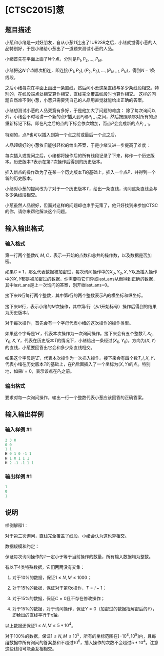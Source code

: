 # [CTSC2015]葱

## 题目描述

小葱和小绪是一对好朋友，自从小葱11连出了1UR2SR之后，小绪就觉得小葱的人品特别好，于是小绪给小葱出了一道题来测试小葱的人品。

小绪首先在平面上画了$N$个点，分别是$P_1,P_2,...,P_N$。

小绪把这$N个点$顺次相连，即连接$(P_1,P_2),(P_2,P_3),...,(P_{N-1},P_N)$，得到$N-1$条线段。

之后小绪每次在平面上画出一条直线，然后问小葱这条直线与多少条线段相交。特别的，在线段端点处相交算作相交，直线完全覆盖线段时也算作相交。 这样的问题自然难不倒小葱，小葱只需要凭自己的人品用直觉就能给出正确的答案。

小绪想测试小葱的人品究竟有多好，于是他加大了问题的难度： 除了每次询问以外，小绪会不时地讲一个新的点$P$插入到$P_i$和$P_{i+1}$之间，然后按照顺序对所有的点重新标记下标，即在$P_i$之后的点的下标会依次增加，而点$P$会变成新的点$P_{i+1}$。

特别的，点$P$也可以插入到第一个点之前或最后一个点之后。

人品超级好的小葱依旧能够轻松的给出答案，于是小绪又进一步提高了难度：

每次插入或提问之后，小绪都将操作后的所有线段记录了下来，称作一个历史版本。历史版本$T$表示在第$T$次操作后得到的历史版本。

插入新点的操作改为了在某一个历史版本$T$的基础上，插入一个点$P$，并得到一个新的历史版本。

小绪对小葱的提问改为了对于一个历史版本$T$，给出一条直线，询问这条直线会与多少条线段相交。

小葱虽然人品很好，但面对这样的问题却也束手无策了，他只好找到来参加CTSC的你，请你来帮他解决这个问题。 

## 输入输出格式

### 输入格式

第一行两个整数$N,M,C$，表示一开始的点数和总共的操作数，以及数据是否加密。

如果$C=1$，那么代表数据被加密过，每次询问操作中的$X_0,Y_0,X,Y$以及插入操作中的$X,Y$都是被加密过的数据，你需要将它们异或last_ans从而得到正确的数据，其中last_ans是上一次询问的答案，刚开始last_ans=0。

接下来$N$行每行两个整数，其中第$i$行的两个整数表示$P_i$的横坐标和纵坐标。

接下来$M$行，表示小绪的$M$次操作，其中第$i$行（从$1$开始标号）操作后得到的结果为历史版本$i$。

对于每次操作，首先会有一个字母代表小绪的这次操作的操作类型。

如果这个字母是$'H'$，代表本次操作为一次询问操作。接下来会有五个整数$T,X_0,Y_0,X,Y$，代表在历史版本$T$的情况下，小绪给出一条经过$(X_0,Y_0)$，方向为$(X,Y)$的直线，小葱要回答出它会和多少条直线相交。

如果这个字母是$'Z'$，代表本次操作为一次插入操作。接下来会有四个数$T,i,X,Y$，代表小绪在历史版本$T$的基础上，在$P_i$后面插入了一个坐标为$(X,Y)$的点。特别地，如果$i=0$，表示该点在$P_1$之前。 

### 输出格式

要求对每一次询问操作，输出一行一个整数代表小葱应该回答的正确答案。 

## 输入输出样例

### 输入样例 #1

```cpp
2 3 0
0 0
1 1
H 0 1 0 -1 1
H 1 0 1 1 1
H 2 -1 -1 1 1
```


### 输出样例 #1

```cpp
1
0
1
```


## 说明

样例解释1：

对于第三次询问，直线完全覆盖了线段，小绪会认为这也算相交。

数据规模和约定：

保证每次询问操作的$T$一定小于等于当前操作的数量，所有输入数据均为整数。

有以下$4$类特殊数据，它们两两没有交集：

1. 对于10%的数据，保证$1≤N,M≤1000$；

2. 对于15%的数据，保证对于第$i$次操作，$T=i-1$；

3. 对于15%的数据，保证$C=0$且不存在修改操作；

4. 对于15%的数据，对于询问操作，保证$Y=0$（加密过的数据指解密后的$Y$），即给出的直线平行于$x$轴。

以上数据还保证$1≤N,M≤5*10^4$。

对于100%的数据，保证$1≤N,M≤10^5$，所有的坐标范围在$[-10^8,10^8]$内，且每组数据中所有询问的答案总和不超过$10^6$，插入操作的次数不会超过$5*10^4$。注意这些线段可能会互相相交。

